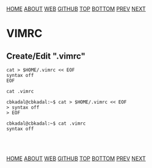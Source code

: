 ---
---

[HOME](index.md)
[ABOUT](README.md)
[WEB](https://osp4diss.vlsm.org/)
[GITHUB](https://github.com/UI-FASILKOM-OS/osp4diss/)
[TOP](#)
[BOTTOM](#endofpage)
[PREV](osp-106.md)
[NEXT](osp-108.md)


# VIMRC

## Create/Edit  "**.vimrc**"

```
cat > $HOME/.vimrc << EOF
syntax off
EOF

cat .vimrc

```

```
cbkadal@cbkadal:~$ cat > $HOME/.vimrc << EOF
> syntax off
> EOF

cbkadal@cbkadal:~$ cat .vimrc
syntax off

```

<br id="endofpage"><br>

[HOME](index.md)
[ABOUT](README.md)
[WEB](https://osp4diss.vlsm.org/)
[GITHUB](https://github.com/UI-FASILKOM-OS/osp4diss/)
[TOP](#)
[BOTTOM](#endofpage)
[PREV](osp-106.md)
[NEXT](osp-108.md)
<br>

